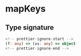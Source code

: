 # mapKeys

## Type signature

```typescript
<!-- prettier-ignore-start -->
(f: any) => (xs: any) => object
<!-- prettier-ignore-end -->
```
